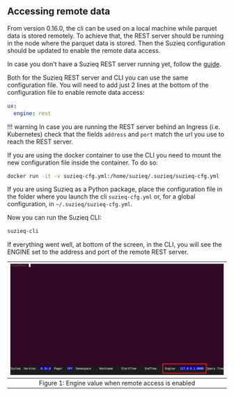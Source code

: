 ## Accessing remote data

From version 0.16.0, the cli can be used on a local machine while parquet data is stored remotely. To achieve that, the REST server should be running in the node where the parquet data is stored. Then the Suzieq configuration should be updated to enable the remote data access.

In case you don't have a Suzieq REST server running yet, follow the [guide](./rest-server.md).

Both for the Suzieq REST server and CLI you can use the same configuration file. You will need to add just 2 lines at the bottom of the configuration file to enable remote data access:

```yaml
ux:
  engine: rest
```

!!! warning
    In case you are running the REST server behind an Ingress (i.e. Kubernetes) check that the fields `address` and `port` match the url you use to reach the REST server.

If you are using the docker container to use the CLI you need to mount the new configuration file inside the container. To do so:
```bash
docker run -it -v suzieq-cfg.yml:/home/suzieq/.suzieq/suzieq-cfg.yml
```

If you are using Suzieq as a Python package, place the configuration file in the folder where you launch the cli  `suzieq-cfg.yml` or, for a global configuration, in `~/.suzieq/suzieq-cfg.yml`.

Now you can run the Suzieq CLI:
```bash
suzieq-cli
```

If everything went well, at bottom of the screen, in the CLI, you will see the ENGINE set to the address and port of the remote REST server.

|![](images/suzieq-remote-access.png)
|:--:|
| Figure 1: Engine value when remote access is enabled  |
